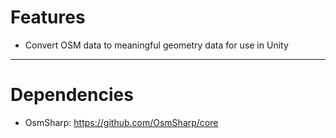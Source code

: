 # Features
- Convert OSM data to meaningful geometry data for use in Unity

----

# Dependencies
- OsmSharp: https://github.com/OsmSharp/core

